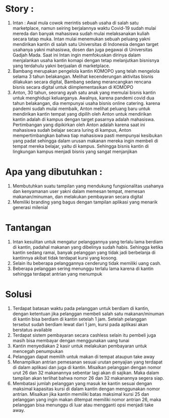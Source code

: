 # Story :
1. Intan : Awal mula cowok merintis sebuah usaha di salah satu marketplace, namun seiring berjalannya waktu Covid-19 sudah mulai mereda dan banyak mahasiswa sudah mulai melaksanakan kuliah secara tatap muka. Intan mulai menemukan sebuah peluang yakni mendirikan kantin di salah satu Universitas di Indonesia dengan target usahanya yakni mahasiswa, dosen dan juga pegawai di Universitas Gadjah Mada. Saat ini Intan ingin memfokuskan dirinya dalam menjalankan usaha kantin komapi dengan tetap melanjutkan bisnisnya yang terdahulu yakni berjualan di marketplace.
2. Bambang merupakan pengelola kantin KOMOPO yang telah mengelola selama 3 tahun belakangan. Melihat kecenderungan aktivitas bisnis dilakukan secara digital, Bambang sedang merancangkan rencana bisnis secara digital untuk diimplementasikan di KOMOPO
3. Anton, 30 tahun, seorang ayah satu anak yang memulai bisnis kantin untuk menghidupi keluarganya. Awalnya, karena pandemi covid dua tahun belakangan, dia mempunyai usaha bisnis online catering. karena pandemi sudah mulai membaik, Anton melihat peluang baru untuk mendirikan kantin tempat yang dipilih oleh Anton untuk mendirikan kantin adalah di kampus dengan target pasarnya adalah mahasiswa. Pertimbangan yang dipikirkan oleh Anton adalah karena saat ini mahasiswa sudah belajar secara luring di kampus, Anton mempertimbangkan bahwa tiap mahasiswa pasti mempunyai kesibukan yang padat sehingga dalam urusan makanan mereka ingin membeli di tempat mereka belajar, yaitu di kampus. Sehingga bisnis kantin di lingkungan kampus menjadi bisnis yang sangat menjanjikan

# Apa yang dibutuhkan :
1. Membutuhkan suatu tampilan yang mendukung fungsionalitas usahanya dan kenyamanan user yakni dalam memesan tempat, memesan makanan/minuman, dan melakukan pembayaran secara digital 
2. Memiliki branding yang bagus dengan tampilan aplikasi yang menarik generasi milenial

# Tantangan
1. Intan kesulitan untuk mengatur pelanggannya yang terlalu lama berdiam di kantin, padahal makanan yang dibelinya sudah habis. Sehingga ketika kantin sedang ramai, banyak pelanggan yang tidak jadi berbelanja di kantinnya akibat tidak terdapat kursi yang kosong.
2. Selain itu beberapa pelanggannya cenderung tidak memiliki uang cash.
3. Beberapa pelanggan sering menunggu terlalu lama karena di kantin sehingga terdapat antrian yang menumpuk

# Solusi 
1. Terdapat batasan waktu pada pelanggan untuk berdiam di kantin, dengan ketentuan jika pelanggan membeli salah satu makanan/minuman di kantin bisa berdiam di kantin setelah 1 jam. Setelah pelanggan tersebut sudah berdiam lewat dari 1 jam, kursi pada aplikasi akan berstatus available
2. Terdapat sistem pembayaran secara cashless selain itu pembeli juga masih bisa membayar dengan menggunakan uang tunai
3. Kantin menyediakan 2 kasir untuk melakukan pembayaran untuk mencegah penumpukan
4. Pelanggan dapat memilih untuk makan di tempat ataupun take away
5. Menampilkan antrian pemesanan sesuai urutan penyajian yang terdapat di dalam aplikasi dan juga di kantin. Misalkan pelanggan dengan nomor urut 26 dan 32 makanannya sebentar lagi akan di sajikan. Maka dalam tampilan akan terlihat bahwa nomor 26 dan 32 makanannya segera siap.
7. Membatasi jumlah pelanggan yang masuk ke kantin sesuai dengan maksimal kapasitas kursi di dalam kantin dengan menggunakan nomor antrian. Misalkan jika kantin memiliki batas maksimal kursi 25 dan pelanggan yang ingin makan ditempat memiliki nomor antrian 26, maka pelanggan bisa menunggu di luar atau mengganti opsi menjadi take away. 
